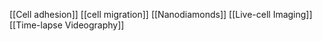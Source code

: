[[Cell adhesion]]
[[cell migration]]
[[Nanodiamonds]]
[[Live-cell Imaging]]
[[Time-lapse Videography]]
